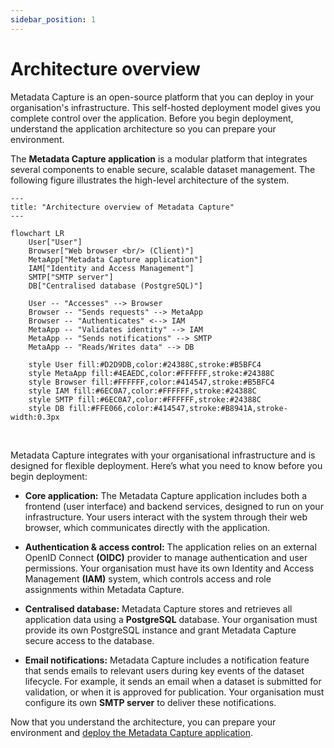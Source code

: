 ```yaml
---
sidebar_position: 1
---
```


# Architecture overview

Metadata Capture is an open-source platform that you can deploy in your organisation's infrastructure. This self-hosted deployment model gives you complete control over the application. Before you begin deployment, understand the application architecture so you can prepare your environment.

The **Metadata Capture application** is a modular platform that integrates several components to enable secure, scalable dataset management. The following figure illustrates the high-level architecture of the system.

```mermaid
---
title: "Architecture overview of Metadata Capture"
---

flowchart LR
    User["User"]
    Browser["Web browser <br/> (Client)"]
    MetaApp["Metadata Capture application"]
    IAM["Identity and Access Management"]
    SMTP["SMTP server"]
    DB["Centralised database (PostgreSQL)"]

    User -- "Accesses" --> Browser
    Browser -- "Sends requests" --> MetaApp
    Browser -- "Authenticates" <--> IAM
    MetaApp -- "Validates identity" --> IAM
    MetaApp -- "Sends notifications" --> SMTP
    MetaApp -- "Reads/Writes data" --> DB

    style User fill:#D2D9DB,color:#24388C,stroke:#B5BFC4
    style MetaApp fill:#4EAEDC,color:#FFFFFF,stroke:#24388C
    style Browser fill:#FFFFFF,color:#414547,stroke:#B5BFC4
    style IAM fill:#6EC0A7,color:#FFFFFF,stroke:#24388C
    style SMTP fill:#6EC0A7,color:#FFFFFF,stroke:#24388C
    style DB fill:#FFE066,color:#414547,stroke:#B8941A,stroke-width:0.3px
```
<br/>

Metadata Capture integrates with your organisational infrastructure and is designed for flexible deployment. Here’s what you need to know before you begin deployment:

- **Core application:** The Metadata Capture application includes both a frontend (user interface) and backend services, designed to run on your infrastructure. Your users interact with the system through their web browser, which communicates directly with the application.

- **Authentication & access control:** The application relies on an external OpenID Connect **(OIDC)** provider to manage authentication and user permissions. Your organisation must have its own Identity and Access Management **(IAM)** system, which controls access and role assignments within Metadata Capture.

- **Centralised database:** Metadata Capture stores and retrieves all application data using a **PostgreSQL** database. Your organisation must provide its own PostgreSQL instance and grant Metadata Capture secure access to the database.

- **Email notifications:** Metadata Capture includes a notification feature that sends emails to relevant users during key events of the dataset lifecycle. For example, it sends an email when a dataset is submitted for validation, or when it is approved for publication. Your organisation must configure its own **SMTP server** to deliver these notifications.

Now that you understand the architecture, you can prepare your environment and [deploy the Metadata Capture application](deploy-metadata-capture.md).
